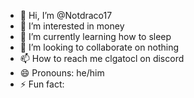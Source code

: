 - 👋 Hi, I’m @Notdraco17
- 👀 I’m interested in money
- 🌱 I’m currently learning  how to sleep
- 💞️ I’m looking to collaborate on nothing
- 📫 How to reach me clgatocl on discord
- 😄 Pronouns: he/him
- ⚡ Fun fact: 

<!---
Notdraco17/Notdraco17 is a ✨ special ✨ repository because its `README.md` (this file) appears on your GitHub profile.
You can click the Preview link to take a look at your changes.
--->
